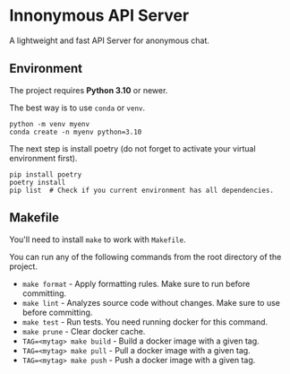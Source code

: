 # Innonymous API Server

A lightweight and fast API Server for anonymous chat.

## Environment

The project requires **Python 3.10** or newer.

The best way is to use `conda` or `venv`.

```shell
python -m venv myenv
conda create -n myenv python=3.10
```

The next step is install poetry (do not forget to activate your virtual environment first).

```shell
pip install poetry
poetry install
pip list  # Check if you current environment has all dependencies. 
```

## Makefile

You'll need to install `make` to work with `Makefile`.

You can run any of the following commands from the root directory of the project.

* `make format` - Apply formatting rules. Make sure to run before committing.
* `make lint` - Analyzes source code without changes. Make sure to use before committing.
* `make test` - Run tests. You need running docker for this command.
* `make prune` - Clear docker cache.
* `TAG=<mytag> make build` - Build a docker image with a given tag.
* `TAG=<mytag> make pull` - Pull a docker image with a given tag.
* `TAG=<mytag> make push` - Push a docker image with a given tag.

